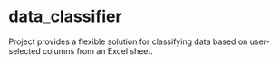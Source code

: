 # data_classifier
Project provides a flexible solution for classifying data based on user-selected columns from an Excel sheet.
